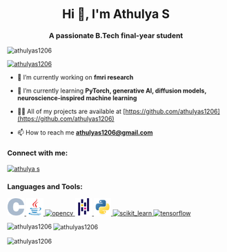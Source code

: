 <h1 align="center">Hi 👋, I'm Athulya S</h1>
<h3 align="center">A passionate B.Tech final-year student</h3>

<p align="left"> <img src="https://komarev.com/ghpvc/?username=athulyas1206&label=Profile%20views&color=0e75b6&style=flat" alt="athulyas1206" /> </p>

<p align="left"> <a href="https://github.com/ryo-ma/github-profile-trophy"><img src="https://github-profile-trophy.vercel.app/?username=athulyas1206" alt="athulyas1206" /></a> </p>

- 🔭 I’m currently working on **fmri research**

- 🌱 I’m currently learning **PyTorch, generative AI, diffusion models, neuroscience-inspired machine learning**

- 👨‍💻 All of my projects are available at [https://github.com/athulyas1206](https://github.com/athulyas1206)

- 📫 How to reach me **athulyas1206@gmail.com**

<h3 align="left">Connect with me:</h3>
<p align="left">
<a href="https://linkedin.com/in/athulya s" target="blank"><img align="center" src="https://raw.githubusercontent.com/rahuldkjain/github-profile-readme-generator/master/src/images/icons/Social/linked-in-alt.svg" alt="athulya s" height="30" width="40" /></a>
</p>

<h3 align="left">Languages and Tools:</h3>
<p align="left"> <a href="https://www.cprogramming.com/" target="_blank" rel="noreferrer"> <img src="https://raw.githubusercontent.com/devicons/devicon/master/icons/c/c-original.svg" alt="c" width="40" height="40"/> </a> <a href="https://www.java.com" target="_blank" rel="noreferrer"> <img src="https://raw.githubusercontent.com/devicons/devicon/master/icons/java/java-original.svg" alt="java" width="40" height="40"/> </a> <a href="https://opencv.org/" target="_blank" rel="noreferrer"> <img src="https://www.vectorlogo.zone/logos/opencv/opencv-icon.svg" alt="opencv" width="40" height="40"/> </a> <a href="https://pandas.pydata.org/" target="_blank" rel="noreferrer"> <img src="https://raw.githubusercontent.com/devicons/devicon/2ae2a900d2f041da66e950e4d48052658d850630/icons/pandas/pandas-original.svg" alt="pandas" width="40" height="40"/> </a> <a href="https://www.python.org" target="_blank" rel="noreferrer"> <img src="https://raw.githubusercontent.com/devicons/devicon/master/icons/python/python-original.svg" alt="python" width="40" height="40"/> </a> <a href="https://scikit-learn.org/" target="_blank" rel="noreferrer"> <img src="https://upload.wikimedia.org/wikipedia/commons/0/05/Scikit_learn_logo_small.svg" alt="scikit_learn" width="40" height="40"/> </a> <a href="https://www.tensorflow.org" target="_blank" rel="noreferrer"> <img src="https://www.vectorlogo.zone/logos/tensorflow/tensorflow-icon.svg" alt="tensorflow" width="40" height="40"/> </a> </p>

<p><img align="left" src="https://github-readme-stats.vercel.app/api/top-langs?username=athulyas1206&show_icons=true&locale=en&layout=compact" alt="athulyas1206" /></p>

<p>&nbsp;<img align="center" src="https://github-readme-stats.vercel.app/api?username=athulyas1206&show_icons=true&locale=en" alt="athulyas1206" /></p>

<p><img align="center" src="https://github-readme-streak-stats.herokuapp.com/?user=athulyas1206&" alt="athulyas1206" /></p>
